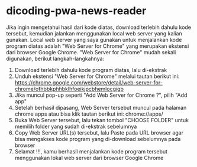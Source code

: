 # dicoding-pwa-news-reader
Jika ingin mengetahui hasil dari kode diatas, download terlebih dahulu kode tersebut, kemudian jalankan menggunakan local web server yang kalian gunakan.
Local web server yang saya gunakan untuk menjalankan kode program diatas adalah "Web Server for Chrome" yang merupakan ekstensi dari browser Google Chrome.
"Web Server for Chrome" mudah sekali digunakan, berikut langkah-langkahnya:
  1. Download terlebih dahulu kode program diatas, lalu di-ekstrak
  2. Unduh ekstensi "Web Server for Chrome" melalui tautan berikut ini: https://chrome.google.com/webstore/detail/web-server-for-chrome/ofhbbkphhbklhfoeikjpcbhemlocgigb 
  3. Jika muncul pop-up seperti "Add Web Server for Chrome ?", pilih "Add app"
  4. Setelah berhasil dipasang, Web Server tersebut muncul pada halaman chrome apps atau bisa klik tautan berikut ini: chrome://apps/
  5. Buka Web Server tersebut, lalu tekan tombol "CHOOSE FOLDER" untuk memilih folder yang sudah di-ekstrak sebelumnya
  6. Copy Web Server URL(s) tersebut, lalu Paste pada URL browser agar bisa mengakses kode program yang di-download sebelumnya pada browser 
  7. Selamat !!!, kamu berhasil menjalankan kode program tersebut menggunakan lokal web server dari browser Google Chrome
